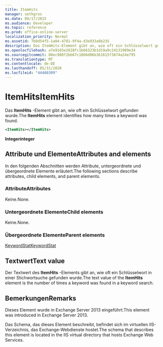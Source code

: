 ```yaml
---
title: ItemHits
manager: sethgros
ms.date: 09/17/2015
ms.audience: Developer
ms.topic: reference
ms.prod: office-online-server
localization_priority: Normal
ms.assetid: 7b0d54f5-1a04-4781-9f4a-d3e933a8b235
description: Das ItemHits-Element gibt an, wie oft ein Schlüsselwort gefunden wurde.
ms.openlocfilehash: a7e9165e2628fc1b66323b1d19a9c24131909e34
ms.sourcegitcommit: 88ec988f2bb67c1866d06b361615f3674a24e795
ms.translationtype: MT
ms.contentlocale: de-DE
ms.lasthandoff: 05/31/2020
ms.locfileid: "44460309"
---
```

# <a name="itemhits"></a><span data-ttu-id="b2bb1-103">ItemHits</span><span class="sxs-lookup"><span data-stu-id="b2bb1-103">ItemHits</span></span>

<span data-ttu-id="b2bb1-104">Das **ItemHits** -Element gibt an, wie oft ein Schlüsselwort gefunden wurde.</span><span class="sxs-lookup"><span data-stu-id="b2bb1-104">The **ItemHits** element identifies how many times a keyword was found.</span></span> 
  
```XML
<ItemHits></ItemHits>
```

 <span data-ttu-id="b2bb1-105">**Integer**</span><span class="sxs-lookup"><span data-stu-id="b2bb1-105">**integer**</span></span>
## <a name="attributes-and-elements"></a><span data-ttu-id="b2bb1-106">Attribute und Elemente</span><span class="sxs-lookup"><span data-stu-id="b2bb1-106">Attributes and elements</span></span>

<span data-ttu-id="b2bb1-107">In den folgenden Abschnitten werden Attribute, untergeordnete und übergeordnete Elemente erläutert.</span><span class="sxs-lookup"><span data-stu-id="b2bb1-107">The following sections describe attributes, child elements, and parent elements.</span></span>
  
### <a name="attributes"></a><span data-ttu-id="b2bb1-108">Attribute</span><span class="sxs-lookup"><span data-stu-id="b2bb1-108">Attributes</span></span>

<span data-ttu-id="b2bb1-109">Keine.</span><span class="sxs-lookup"><span data-stu-id="b2bb1-109">None.</span></span>
  
### <a name="child-elements"></a><span data-ttu-id="b2bb1-110">Untergeordnete Elemente</span><span class="sxs-lookup"><span data-stu-id="b2bb1-110">Child elements</span></span>

<span data-ttu-id="b2bb1-111">Keine.</span><span class="sxs-lookup"><span data-stu-id="b2bb1-111">None.</span></span>
  
### <a name="parent-elements"></a><span data-ttu-id="b2bb1-112">Übergeordnete Elemente</span><span class="sxs-lookup"><span data-stu-id="b2bb1-112">Parent elements</span></span>

[<span data-ttu-id="b2bb1-113">KeywordStat</span><span class="sxs-lookup"><span data-stu-id="b2bb1-113">KeywordStat</span></span>](keywordstat.md)
  
## <a name="text-value"></a><span data-ttu-id="b2bb1-114">Textwert</span><span class="sxs-lookup"><span data-stu-id="b2bb1-114">Text value</span></span>

<span data-ttu-id="b2bb1-115">Der Textwert des **ItemHits** -Elements gibt an, wie oft ein Schlüsselwort in einer Stichwortsuche gefunden wurde.</span><span class="sxs-lookup"><span data-stu-id="b2bb1-115">The text value of the **ItemHits** element is the number of times a keyword was found in a keyword search.</span></span> 
  
## <a name="remarks"></a><span data-ttu-id="b2bb1-116">Bemerkungen</span><span class="sxs-lookup"><span data-stu-id="b2bb1-116">Remarks</span></span>

<span data-ttu-id="b2bb1-117">Dieses Element wurde in Exchange Server 2013 eingeführt.</span><span class="sxs-lookup"><span data-stu-id="b2bb1-117">This element was introduced in Exchange Server 2013.</span></span>
  
<span data-ttu-id="b2bb1-118">Das Schema, das dieses Element beschreibt, befindet sich im virtuellen IIS-Verzeichnis, das Exchange-Webdienste hostet.</span><span class="sxs-lookup"><span data-stu-id="b2bb1-118">The schema that describes this element is located in the IIS virtual directory that hosts Exchange Web Services.</span></span>
  

